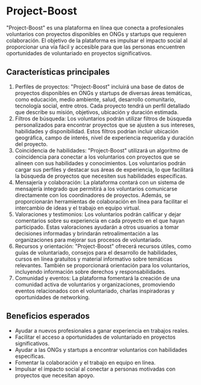 # Project-Boost

"Project-Boost" es una plataforma en línea que conecta a profesionales voluntarios con proyectos disponibles en ONGs y startups que requieren colaboración. El objetivo de la plataforma es impulsar el impacto social al proporcionar una vía fácil y accesible para que las personas encuentren oportunidades de voluntariado en proyectos significativos.

## Características principales

1. Perfiles de proyectos: "Project-Boost" incluirá una base de datos de proyectos disponibles en ONGs y startups de diversas áreas temáticas, como educación, medio ambiente, salud, desarrollo comunitario, tecnología social, entre otros. Cada proyecto tendrá un perfil detallado que describe su misión, objetivos, ubicación y duración estimada.
2. Filtros de búsqueda: Los voluntarios podrán utilizar filtros de búsqueda personalizados para encontrar proyectos que se ajusten a sus intereses, habilidades y disponibilidad. Estos filtros podrían incluir ubicación geográfica, campo de interés, nivel de experiencia requerida y duración del proyecto.
3. Coincidencia de habilidades: "Project-Boost" utilizará un algoritmo de coincidencia para conectar a los voluntarios con proyectos que se alineen con sus habilidades y conocimientos. Los voluntarios podrán cargar sus perfiles y destacar sus áreas de experiencia, lo que facilitará la búsqueda de proyectos que necesiten sus habilidades específicas.
4. Mensajería y colaboración: La plataforma contará con un sistema de mensajería integrado que permitirá a los voluntarios comunicarse directamente con los coordinadores de proyectos. Además, se proporcionarán herramientas de colaboración en línea para facilitar el intercambio de ideas y el trabajo en equipo virtual.
5. Valoraciones y testimonios: Los voluntarios podrán calificar y dejar comentarios sobre su experiencia en cada proyecto en el que hayan participado. Estas valoraciones ayudarán a otros usuarios a tomar decisiones informadas y brindarán retroalimentación a las organizaciones para mejorar sus procesos de voluntariado.
6. Recursos y orientación: "Project-Boost" ofrecerá recursos útiles, como guías de voluntariado, consejos para el desarrollo de habilidades, cursos en línea gratuitos y material informativo sobre temáticas relevantes. También se proporcionará orientación para los voluntarios, incluyendo información sobre derechos y responsabilidades.
7. Comunidad y eventos: La plataforma fomentará la creación de una comunidad activa de voluntarios y organizaciones, promoviendo eventos relacionados con el voluntariado, charlas inspiradoras y oportunidades de networking.

## Beneficios esperados

- Ayudar a nuevos profesionales a ganar experiencia en trabajos reales.
- Facilitar el acceso a oportunidades de voluntariado en proyectos significativos.
- Ayudar a las ONGs y startups a encontrar voluntarios con habilidades específicas.
- Fomentar la colaboración y el trabajo en equipo en línea.
- Impulsar el impacto social al conectar a personas motivadas con proyectos que necesitan apoyo.
